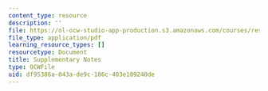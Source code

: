 ```yaml
---
content_type: resource
description: ''
file: https://ol-ocw-studio-app-production.s3.amazonaws.com/courses/res-18-006-calculus-revisited-single-variable-calculus-fall-2010/df95386a043ade9c186c403e109240de_MITRES_18_006_supp_notes.pdf
file_type: application/pdf
learning_resource_types: []
resourcetype: Document
title: Supplementary Notes
type: OCWFile
uid: df95386a-043a-de9c-186c-403e109240de
---
```

